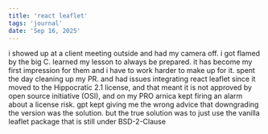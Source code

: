 ```yaml
---
title: 'react leaflet'
tags: 'journal'
date: 'Sep 16, 2025'
---
```


i showed up at a client meeting outside and had my camera off. i got flamed by the big C. learned my lesson to always be prepared. it has become my first impression for them and i have to work harder to make up for it. spent the day cleaning up my PR. and had issues integrating react leaflet since it moved to the Hippocratic 2.1 license, and that meant it is not approved by open source initiative (OSI), and on my PRO arnica kept firing an alarm about a license risk. gpt kept giving me the wrong advice that downgrading the version was the solution. but the true solution was to just use the vanilla leaflet package that is still under BSD-2-Clause
